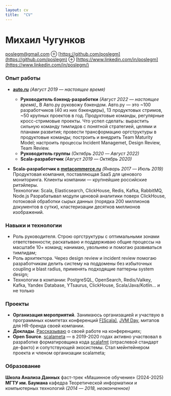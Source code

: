 ```yaml
---
layout: cv 
title:  "CV"
---
```


# Михаил Чугунков

poslegm@gmail.com ⊕ [https://github.com/poslegm](https://github.com/poslegm) ⊕ [https://www.linkedin.com/in/poslegm](https://www.linkedin.com/in/poslegm/)

### Опыт работы
* __[auto.ru](https://auto.ru/)__ _(Август 2019 ― настоящее время)_  
  * __Руководитель бэкенд-разработки__ _(Август 2022 — настоящее время)__
В Авто.ру руковожу бэкендом. Авто.ру — это ~100 разработчиков (40 из них бэкендеры), 13 продуктовых стримов, ~50 крупных проектов в год. Продуктовые команды, регулярные кросс-стримовые проекты.
Что успел сделать: вырастить сильную команду тимлидов с понятной стратегией, целями и планами развития; провести трансформацию оргструктуры в продуктовые команды; построить и внедрить Team Maturity Model; настроить процессы Incident Managemet, Design Review, Team Review.
  * __Руководитель группы__ _(Октябрь 2020 ― Август 2022)_
  * __Scala-разработчик__ _(Август 2019 ― Октябрь 2020)_

* __Scala-разработчик в [metacommerce.ru](https://www.metacommerce.ru/)__ _(Январь 2017 ― Июль 2019)_  
Продуктовая компания, поставляющая SaaS для ценового мониторинга. Клиенты компании ― крупнейшие российские ритэйлеры.  
Технологии: Scala, Elasticsearch, ClickHouse, Redis, Kafka, RabbitMQ, Node.js 
Разрабатывал модули ценовой аналитики поверх ClickHouse, потоковой обработки сырых данных (порядка 200 миллионов документов в сутки), кластеризации десятков миллионов изображений.  

### Навыки и технологии
- Роль руководителя. Строю оргструктуры с оптимальными зонами ответственности; раскатываю и поддерживаю общие процессы на масштабе 10+ команд; нанимаю, увольняю и помогаю развиваться тимлидам;
- Роль архитектора. Через design review и incident review помогаю разработчикам делить систему на поддомены без избыточных coupling и blast radius, применять подходящие паттерны system design;
- Технологии в компании: PostgreSQL, OpenSearch, Redis/Valkey, Kafka, Yandex Database, YTsaurus, ClickHouse, Scala/Java/Kotlin... и не только

### Проекты

* **Организация мероприятий**. Занимаюсь организацией и участвую в программных комитетах конференций [F\[Scala\]](https://yandex.ru/project/verticals/fscala2024), [JVM Day](https://meetup.tbank.ru/conference/jvm-day/), митапов для HR-бренда своей компании.
* **Доклады**. [Рассказываю](https://chugunkov.dev/talks.html) о своей работе на конференциях;
* **Open Source**. [scalameta](https://github.com/scalameta) ― в 2019-2020 годах активно участвовал в разработке форматировщика кода [scalafmt](https://github.com/scalameta/scalafmt) (отраслевой стандарт де-факто) и сопутствующей экосистемы. Стал мейнтейнером проекта и членом организации scalameta;

### Образование

__Школа Анализа Данных__ фаст-трек «Машинное обучение» (2024-2025)
__МГТУ им. Баумана__ кафедра Теоретической информатики и компьютерных технологий _(2014 ― 2018, неоконченное)_

